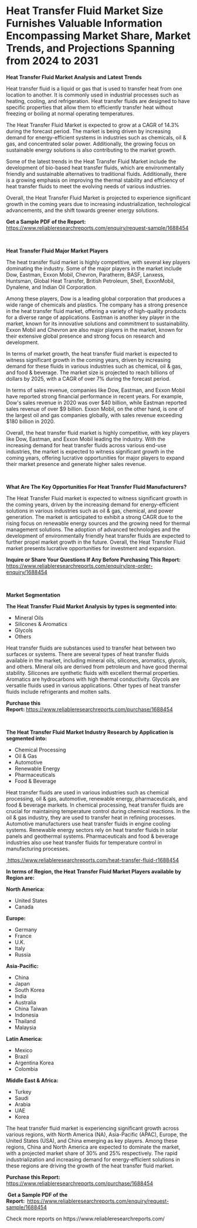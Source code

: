 <p><h1>Heat Transfer Fluid Market Size Furnishes Valuable Information Encompassing Market Share, Market Trends, and Projections Spanning from 2024 to 2031</h1></p><p><strong>Heat Transfer Fluid Market Analysis and Latest Trends</strong></p>
<p><p>Heat transfer fluid is a liquid or gas that is used to transfer heat from one location to another. It is commonly used in industrial processes such as heating, cooling, and refrigeration. Heat transfer fluids are designed to have specific properties that allow them to efficiently transfer heat without freezing or boiling at normal operating temperatures.</p><p>The Heat Transfer Fluid Market is expected to grow at a CAGR of 14.3% during the forecast period. The market is being driven by increasing demand for energy-efficient systems in industries such as chemicals, oil & gas, and concentrated solar power. Additionally, the growing focus on sustainable energy solutions is also contributing to the market growth.</p><p>Some of the latest trends in the Heat Transfer Fluid Market include the development of bio-based heat transfer fluids, which are environmentally friendly and sustainable alternatives to traditional fluids. Additionally, there is a growing emphasis on improving the thermal stability and efficiency of heat transfer fluids to meet the evolving needs of various industries.</p><p>Overall, the Heat Transfer Fluid Market is projected to experience significant growth in the coming years due to increasing industrialization, technological advancements, and the shift towards greener energy solutions.</p></p>
<p><strong>Get a Sample PDF of the Report:&nbsp;</strong> <a href="https://www.reliableresearchreports.com/enquiry/request-sample/1688454">https://www.reliableresearchreports.com/enquiry/request-sample/1688454</a></p>
<p>&nbsp;</p>
<p><strong>Heat Transfer Fluid Major Market Players</strong></p>
<p><p>The heat transfer fluid market is highly competitive, with several key players dominating the industry. Some of the major players in the market include Dow, Eastman, Exxon Mobil, Chevron, Paratherm, BASF, Lanxess, Huntsman, Global Heat Transfer, British Petroleum, Shell, ExxonMobil, Dynalene, and Indian Oil Corporation.</p><p>Among these players, Dow is a leading global corporation that produces a wide range of chemicals and plastics. The company has a strong presence in the heat transfer fluid market, offering a variety of high-quality products for a diverse range of applications. Eastman is another key player in the market, known for its innovative solutions and commitment to sustainability. Exxon Mobil and Chevron are also major players in the market, known for their extensive global presence and strong focus on research and development.</p><p>In terms of market growth, the heat transfer fluid market is expected to witness significant growth in the coming years, driven by increasing demand for these fluids in various industries such as chemical, oil & gas, and food & beverage. The market size is projected to reach billions of dollars by 2025, with a CAGR of over 7% during the forecast period.</p><p>In terms of sales revenue, companies like Dow, Eastman, and Exxon Mobil have reported strong financial performance in recent years. For example, Dow's sales revenue in 2020 was over $40 billion, while Eastman reported sales revenue of over $9 billion. Exxon Mobil, on the other hand, is one of the largest oil and gas companies globally, with sales revenue exceeding $180 billion in 2020.</p><p>Overall, the heat transfer fluid market is highly competitive, with key players like Dow, Eastman, and Exxon Mobil leading the industry. With the increasing demand for heat transfer fluids across various end-use industries, the market is expected to witness significant growth in the coming years, offering lucrative opportunities for major players to expand their market presence and generate higher sales revenue.</p></p>
<p>&nbsp;</p>
<p><strong>What Are The Key Opportunities For Heat Transfer Fluid Manufacturers?</strong></p>
<p><p>The Heat Transfer Fluid market is expected to witness significant growth in the coming years, driven by the increasing demand for energy-efficient solutions in various industries such as oil & gas, chemical, and power generation. The market is anticipated to exhibit a strong CAGR due to the rising focus on renewable energy sources and the growing need for thermal management solutions. The adoption of advanced technologies and the development of environmentally friendly heat transfer fluids are expected to further propel market growth in the future. Overall, the Heat Transfer Fluid market presents lucrative opportunities for investment and expansion.</p></p>
<p><strong>Inquire or Share Your Questions If Any Before Purchasing This Report:</strong> <a href="https://www.reliableresearchreports.com/enquiry/pre-order-enquiry/1688454">https://www.reliableresearchreports.com/enquiry/pre-order-enquiry/1688454</a></p>
<p>&nbsp;</p>
<p><strong>Market Segmentation</strong></p>
<p><strong>The Heat Transfer Fluid Market Analysis by types is segmented into:</strong></p>
<p><ul><li>Mineral Oils</li><li>Silicones & Aromatics</li><li>Glycols</li><li>Others</li></ul></p>
<p><p>Heat transfer fluids are substances used to transfer heat between two surfaces or systems. There are several types of heat transfer fluids available in the market, including mineral oils, silicones, aromatics, glycols, and others. Mineral oils are derived from petroleum and have good thermal stability. Silicones are synthetic fluids with excellent thermal properties. Aromatics are hydrocarbons with high thermal conductivity. Glycols are versatile fluids used in various applications. Other types of heat transfer fluids include refrigerants and molten salts.</p></p>
<p><strong>Purchase this Report:&nbsp;</strong><a href="https://www.reliableresearchreports.com/purchase/1688454">https://www.reliableresearchreports.com/purchase/1688454</a></p>
<p>&nbsp;</p>
<p><strong>The Heat Transfer Fluid Market Industry Research by Application is segmented into:</strong></p>
<p><ul><li>Chemical Processing</li><li>Oil & Gas</li><li>Automotive</li><li>Renewable Energy</li><li>Pharmaceuticals</li><li>Food & Beverage</li></ul></p>
<p><p>Heat transfer fluids are used in various industries such as chemical processing, oil & gas, automotive, renewable energy, pharmaceuticals, and food & beverage markets. In chemical processing, heat transfer fluids are crucial for maintaining temperature control during chemical reactions. In the oil & gas industry, they are used to transfer heat in refining processes. Automotive manufacturers use heat transfer fluids in engine cooling systems. Renewable energy sectors rely on heat transfer fluids in solar panels and geothermal systems. Pharmaceuticals and food & beverage industries also use heat transfer fluids for temperature control in manufacturing processes.</p></p>
<p><a href="https://www.reliableresearchreports.com/heat-transfer-fluid-r1688454">&nbsp;https://www.reliableresearchreports.com/heat-transfer-fluid-r1688454</a></p>
<p><strong>In terms of Region, the Heat Transfer Fluid Market Players available by Region are:</strong></p>
<p>
    <p> <strong> North America: </strong>
        <ul>
            <li>United States</li>
            <li>Canada</li>
        </ul>
        </p> 
    <p> <strong> Europe: </strong>
        <ul>
            <li>Germany</li>
            <li>France</li>
            <li>U.K.</li>
            <li>Italy</li>
            <li>Russia</li>
        </ul>
        </p> 
    <p> <strong> Asia-Pacific: </strong>
        <ul>
            <li>China</li>
            <li>Japan</li>
            <li>South Korea</li>
            <li>India</li>
            <li>Australia</li>
            <li>China Taiwan</li>
            <li>Indonesia</li>
            <li>Thailand</li>
            <li>Malaysia</li>
        </ul>
        </p> 
    <p> <strong> Latin America: </strong>
        <ul>
            <li>Mexico</li>
            <li>Brazil</li>
            <li>Argentina Korea</li>
            <li>Colombia</li>
        </ul>
        </p> 
    <p> <strong> Middle East & Africa: </strong>
        <ul>
            <li>Turkey</li>
            <li>Saudi</li>
            <li>Arabia</li>
            <li>UAE</li>
            <li>Korea</li>
        </ul>
    </p>
    </p>
<p><p>The heat transfer fluid market is experiencing significant growth across various regions, with North America (NA), Asia-Pacific (APAC), Europe, the United States (USA), and China emerging as key players. Among these regions, China and North America are expected to dominate the market, with a projected market share of 30% and 25% respectively. The rapid industrialization and increasing demand for energy-efficient solutions in these regions are driving the growth of the heat transfer fluid market.</p></p>
<p><strong>Purchase this Report: </strong><a href="https://www.reliableresearchreports.com/purchase/1688454">https://www.reliableresearchreports.com/purchase/1688454</a></p>
<p>&nbsp;<strong>Get a Sample PDF of the Report:&nbsp;&nbsp;</strong><a href="https://www.reliableresearchreports.com/enquiry/request-sample/1688454">https://www.reliableresearchreports.com/enquiry/request-sample/1688454</a></p>
<p><strong></strong></p>
<p>Check more reports on https://www.reliableresearchreports.com/</p>